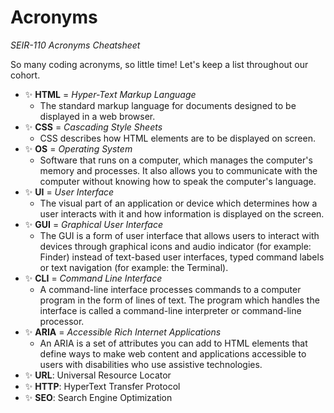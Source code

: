 # Acronyms

_SEIR-110 Acronyms Cheatsheet_

So many coding acronyms, so little time! Let's keep a list throughout our cohort.

- ✨ **HTML** = _Hyper-Text Markup Language_
  - The standard markup language for documents designed to be displayed in a web browser.
- ✨ **CSS** = _Cascading Style Sheets_
  - CSS describes how HTML elements are to be displayed on screen.
- ✨ **OS** = _Operating System_
  - Software that runs on a computer, which manages the computer's memory and processes. It also allows you to communicate with the computer without knowing how to speak the computer's language.
- ✨ **UI** = _User Interface_
  - The visual part of an application or device which determines how a user interacts with it and how information is displayed on the screen.
- ✨ **GUI** = _Graphical User Interface_
  - The GUI is a form of user interface that allows users to interact with devices through graphical icons and audio indicator (for example: Finder) instead of text-based user interfaces, typed command labels or text navigation (for example: the Terminal).
- ✨ **CLI** = _Command Line Interface_
  - A command-line interface processes commands to a computer program in the form of lines of text. The program which handles the interface is called a command-line interpreter or command-line processor.
- ✨ **ARIA** = _Accessible Rich Internet Applications_
  - An ARIA is a set of attributes you can add to HTML elements that define ways to make web content and applications accessible to users with disabilities who use assistive technologies.
- ✨ **URL**: Universal Resource Locator
- ✨ **HTTP**: HyperText Transfer Protocol
- ✨ **SEO**: Search Engine Optimization
